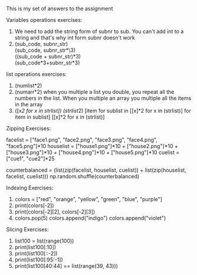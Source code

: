 This is my set of answers to the assignment


Variables operations exercises:

1. We need to add the string form of subnr to sub. You can't add int to a string and that's why int form subnr doesn't work
2. (sub_code, subnr_str) <br /> (sub_code, subnr_str*\3) <br />((sub_code + subnr_str)\*3)<br /> (sub_code*3+subnr_str\*3)

list operations exercises:

1. (numlist\*2)
2. (numarr\*2) when you multiple a list you double, you repeat all the numbers in the list. When you multiple an array you multiple all the items in the array
3. ([x*2 for x in strlist])
   (strlist*2)
   [item for sublist in [[x]*2 for x in (strlist)] for item in sublist]
   [[x]\*2 for x in (strlist)]

Zipping Exercises:

facelist = ["face1.png", "face2.png", "face3.png", "face4.png", "face5.png"]*10
houselist = ["house1.png"]*10 + ["house2.png"]*10 + ["house3.png"]*10 + ["house4.png"]*10 + ["house5.png"]*10
cuelist = ["cue1", "cue2"]\*25

counterbalanced = (list(zip(facelist, houselist, cuelist)) + list(zip(houselist, facelist, cuelist)))
np.random.shuffle(counterbalanced)

Indexing Exercises:

1. colors = ["red", "orange", "yellow", "green", "blue", "purple"]
2. print(colors[-2])
3. print(colors[-2][2], colors[-2][3])
4. colors.pop(5)
   colors.append("indigo")
   colors.append("violet")

Slicing Exercises:

1. list100 = list(range(100))
2. print(list100[:10])
3. print(list100[::-2])
4. print(list100[:95:-1])
5. print(list100[40:44] == list(range(39, 43)))
